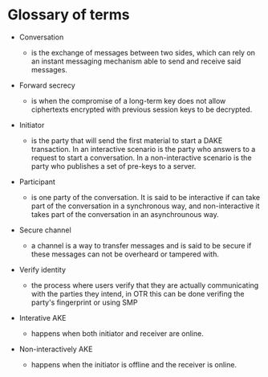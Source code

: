 # Glossary of terms

* Conversation
  - is the exchange of messages between two sides, which can rely on an instant messaging mechanism able to send and receive said messages.

* Forward secrecy
  - is when the compromise of a long-term key does not allow ciphertexts encrypted with previous session keys to be decrypted.

* Initiator
  - is the party that will send the first material to start a DAKE transaction. In an interactive scenario is the party who answers to a request to start a conversation. In a non-interactive scenario is the party who publishes a set of pre-keys to a server.

* Participant
  - is one party of the conversation. It is said to be interactive if can take part of the conversation in a synchronous way, and non-interactive it takes part of the conversation in an asynchrounous way.

* Secure channel
  - a channel is a way to transfer messages and is said to be secure if these messages can not be overheard or tampered with.

* Verify identity
  - the process where users verify that they are actually communicating with the parties they intend, in OTR this can be done verifing the party's fingerprint or using SMP

* Interative AKE
  - happens when both initiator and receiver are online.

* Non-interactively AKE
  - happens when the initiator is offline and the receiver is online.
